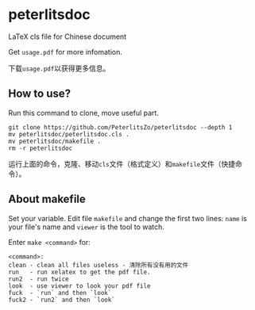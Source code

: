 # peterlitsdoc

LaTeX cls file for Chinese document

Get `usage.pdf` for more infomation.

下载`usage.pdf`以获得更多信息。

## How to use?

Run this command to clone, move useful part.

```
git clone https://github.com/PeterlitsZo/peterlitsdoc --depth 1
mv peterlitsdoc/peterlitsdoc.cls .
mv peterlitsdoc/makefile .
rm -r peterlitsdoc
```

运行上面的命令，克隆、移动`cls`文件（格式定义）和`makefile`文件（快捷命令）。

## About makefile

Set your variable. Edit file `makefile` and change the first two
lines: `name` is your file's name and `viewer` is the tool to watch.

Enter `make <command>` for:

```
<command>:
clean - clean all files useless - 清除所有没有用的文件
run   - run xelatex to get the pdf file.
run2  - run twice
look  - use viewer to look your pdf file
fuck  - `run` and then `look`
fuck2 - `run2` and then `look`
```

